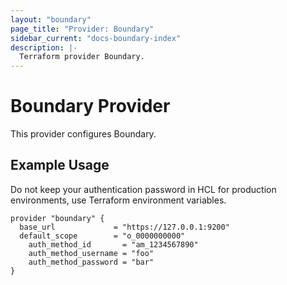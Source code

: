 ```yaml
---
layout: "boundary"
page_title: "Provider: Boundary"
sidebar_current: "docs-boundary-index"
description: |-
  Terraform provider Boundary.
---
```


# Boundary Provider

This provider configures Boundary. 

## Example Usage

Do not keep your authentication password in HCL for production environments, use Terraform environment variables.

```hcl
provider "boundary" {
  base_url             = "https://127.0.0.1:9200"
  default_scope        = "o_0000000000"
	auth_method_id       = "am_1234567890"
	auth_method_username = "foo"
	auth_method_password = "bar"
}
```
